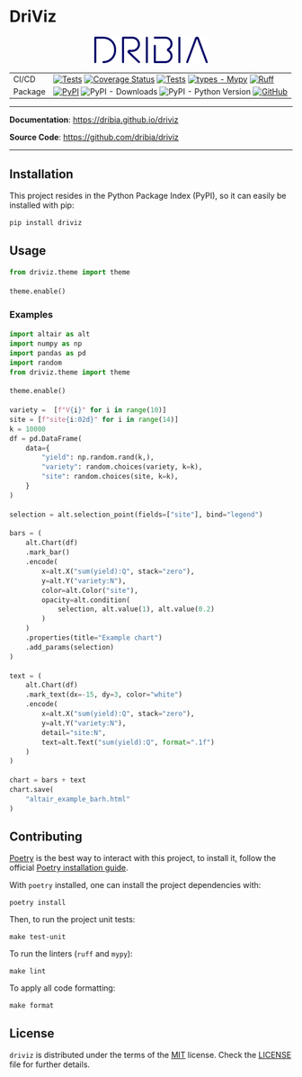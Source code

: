 DriViz
==========================

<p align="center">
    <a href="https://dribia.github.io/driviz">
    <picture style="display: block; margin-left: auto; margin-right: auto; width: 40%;">
            <source
                media="(prefers-color-scheme: dark)"
                srcset="./docs/img/logo_dribia_blanc_cropped.png"
            >
            <source
                media="(prefers-color-scheme: light)"
                srcset="./docs/img/logo_dribia_blau_cropped.png"
            >
            <img
                alt="driviz"
                src="./docs/img/logo_dribia_blau_cropped.png"
            >
        </picture>
    </a>
</p>

|         |                                                                                                                                                                                                                                                                                                                                                                                                                                                                                                                                                                                                                                                                                       |
|---------|---------------------------------------------------------------------------------------------------------------------------------------------------------------------------------------------------------------------------------------------------------------------------------------------------------------------------------------------------------------------------------------------------------------------------------------------------------------------------------------------------------------------------------------------------------------------------------------------------------------------------------------------------------------------------------------|
| CI/CD   | [![Tests](https://github.com/dribia/driviz/actions/workflows/test.yml/badge.svg)](https://github.com/dribia/driviz/actions/workflows/test.yml) [![Coverage Status](https://img.shields.io/codecov/c/github/dribia/driviz)](https://codecov.io/gh/dribia/driviz) [![Tests](https://github.com/dribia/driviz/actions/workflows/lint.yml/badge.svg)](https://github.com/dribia/driviz/actions/workflows/lint.yml) [![types - Mypy](https://img.shields.io/badge/types-Mypy-blue.svg)](https://github.com/python/mypy) [![Ruff](https://img.shields.io/endpoint?url=https://raw.githubusercontent.com/astral-sh/ruff/main/assets/badge/v2.json)](https://github.com/astral-sh/ruff) |
| Package | [![PyPI](https://img.shields.io/pypi/v/driviz)](https://pypi.org/project/driviz/) ![PyPI - Downloads](https://img.shields.io/pypi/dm/driviz?color=blue&logo=pypi&logoColor=gold) ![PyPI - Python Version](https://img.shields.io/pypi/pyversions/driviz?logo=python&logoColor=gold) [![GitHub](https://img.shields.io/github/license/dribia/driviz?color=blue)](LICENSE)                                                                                                                                                                                                                                                                                                         |
---
**Documentation**: <a href="https://dribia.github.io/driviz" target="_blank">https://dribia.github.io/driviz</a>

**Source Code**: <a href="https://github.com/dribia/driviz" target="_blank">https://github.com/dribia/driviz</a>

---

## Installation

This project resides in the Python Package Index (PyPI), so it can easily be installed with pip:
```console
pip install driviz
```

## Usage

```python
from driviz.theme import theme

theme.enable()
```

### Examples
```python
import altair as alt
import numpy as np
import pandas as pd
import random
from driviz.theme import theme

theme.enable()

variety =  [f"V{i}" for i in range(10)]
site = [f"site{i:02d}" for i in range(14)]
k = 10000
df = pd.DataFrame(
    data={
        "yield": np.random.rand(k,),
        "variety": random.choices(variety, k=k),
        "site": random.choices(site, k=k),
    }
)

selection = alt.selection_point(fields=["site"], bind="legend")

bars = (
    alt.Chart(df)
    .mark_bar()
    .encode(
        x=alt.X("sum(yield):Q", stack="zero"),
        y=alt.Y("variety:N"),
        color=alt.Color("site"),
        opacity=alt.condition(
            selection, alt.value(1), alt.value(0.2)
        )
    )
    .properties(title="Example chart")
    .add_params(selection)
)

text = (
    alt.Chart(df)
    .mark_text(dx=-15, dy=3, color="white")
    .encode(
        x=alt.X("sum(yield):Q", stack="zero"),
        y=alt.Y("variety:N"),
        detail="site:N",
        text=alt.Text("sum(yield):Q", format=".1f")
    )
)

chart = bars + text
chart.save(
    "altair_example_barh.html"
)
```
## Contributing
[Poetry](https://python-poetry.org) is the best way to interact with this project, to install it,
follow the official [Poetry installation guide](https://python-poetry.org/docs/#installation).

With `poetry` installed, one can install the project dependencies with:
```console
poetry install
```

Then, to run the project unit tests:
```console
make test-unit
```

To run the linters (`ruff` and `mypy`):
```console
make lint
```

To apply all code formatting:
```console
make format
```

## License
`driviz` is distributed under the terms of the
[MIT](https://opensource.org/license/mit) license.
Check the [LICENSE](./LICENSE) file for further details.